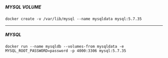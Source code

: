 ##### MYSQL VOLUME
```
docker create -v /var/lib/mysql --name mysqldata mysql:5.7.35
```
---
##### MYSQL
```
docker run --name mysqldb --volumes-from mysqldata -e MYSQL_ROOT_PASSWORD=password -p 4000:3306 mysql:5.7.35
```
